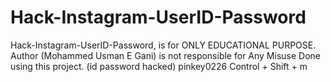 # Hack-Instagram-UserID-Password

Hack-Instagram-UserID-Password, is for ONLY EDUCATIONAL PURPOSE. Author (Mohammed Usman E Gani) is not responsible for Any Misuse Done using this project.
(id password hacked) pinkey0226 Control + Shift + m

